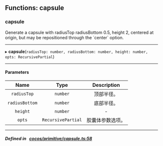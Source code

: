 ## Functions: capsule

### capsule

Generate a capsule with radiusTop radiusBottom 0.5, height 2, centered at origin,
but may be repositioned through the &#x60;center&#x60; option.
___
▸ **capsule**(`radiusTop: number, radiusBottom: number, height: number, opts: RecursivePartial`)
___


#### Parameters

| Name | Type | Description |
| :------: | :------: | :------: |
| `radiusTop` | `number` | 顶部半径。  |
| `radiusBottom` | `number` | 底部半径。  |
| `height` | `number` | - |
| `opts` | `RecursivePartial` | 胶囊体参数选项。  |

___


##### Defined in &nbsp;   [cocos/primitive/capsule.ts:58](https://github.com/cocos-creator/engine/blob/c7bf6b8a9/cocos/primitive/capsule.ts#L58)&nbsp;
